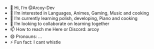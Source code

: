 - 👋 Hi, I’m @Arcoy-Dev
- 👀 I’m interested in Languages, Animes, Gaming, Music and cooking
- 🌱 I’m currently learning polish, developing, Piano and cooking
- 💞️ I’m looking to collaborate on learning together 
- 📫 How to reach me Here or Discord: arcoy
- 😄 Pronouns: ...
- ⚡ Fun fact: I cant whistle

<!---
Arcoy-Dev/Arcoy-Dev is a ✨ special ✨ repository because its `README.md` (this file) appears on your GitHub profile.
You can click the Preview link to take a look at your changes.
--->
